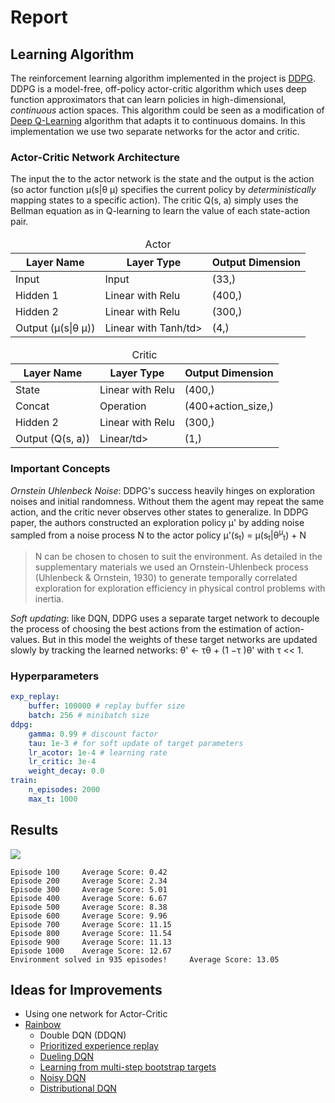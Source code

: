 # Report

## Learning Algorithm
The reinforcement learning algorithm implemented in the project is [DDPG](https://arxiv.org/pdf/1509.02971.pdf). 
DDPG is a model-free, off-policy actor-critic algorithm which uses deep function approximators
that can learn policies in high-dimensional, _continuous_ action spaces. This algorithm could be seen as a modification of [Deep Q-Learning](https://arxiv.org/pdf/1509.06461.pdf) algorithm that adapts it to continuous domains.
In this implementation we use two separate networks for the actor and critic.


### Actor-Critic Network Architecture
The input the to the actor network is the state and the output is the action (so actor function µ(s|θ µ) specifies the current policy by _deterministically_ mapping states to a specific action). The critic Q(s, a) simply uses the Bellman equation as in Q-learning to learn the value of each state-action pair.


<table>
    <thead>
        <tr>
            <td colspan=4, align="center">Actor</td>
        </tr>
    </thead>
    <thead>
        <tr>
            <th>Layer Name</th>
            <th>Layer Type</th>
            <th>Output Dimension</th>
        </tr>
    </thead>
    <tbody>
        <tr>
            <td >Input</td>
            <td >Input</td>
            <td>(33,)</td>
        </tr>
        <tr>
            <td >Hidden 1</td>
            <td >Linear with Relu</td>
            <td>(400,)</td>
        </tr>
        <tr>
            <td >Hidden 2</td>
            <td >Linear with Relu</td>
            <td>(300,)</td>
        </tr>
        <tr>
            <td >Output (µ(s|θ µ)) </td>
            <td >Linear with Tanh/td>
            <td>(4,)</td>
        </tr>
    </tbody>
</table>


<table>
    <thead>
        <tr>
            <td colspan=4, align="center">Critic</td>
        </tr>
    </thead>
    <thead>
        <tr>
            <th>Layer Name</th>
            <th>Layer Type</th>
            <th>Output Dimension</th>
        </tr>
    </thead>
    <tbody>
        <tr>
            <td >State</td>
            <td >Linear with Relu</td>
            <td>(400,)</td>
        </tr>
        <tr>
            <td >Concat</td>
            <td >Operation</td>
            <td>(400+action_size,)</td>
        </tr>
        <tr>
            <td >Hidden 2</td>
            <td >Linear with Relu</td>
            <td>(300,)</td>
        </tr>
        <tr>
            <td > Output (Q(s, a)) </td>
            <td >Linear/td>
            <td>(1,)</td>
        </tr>
    </tbody>
</table>

### Important Concepts
*Ornstein Uhlenbeck Noise*: DDPG's success heavily hinges on exploration noises and initial randomness. Without them the agent may repeat the same action, and the critic never observes other states to generalize. In DDPG paper, the authors constructed an exploration policy µ' by adding noise sampled from a noise process N to the actor policy
µ'(s<sub>t</sub>) = µ(s<sub>t</sub>|θ<sup>µ</sup><sub>t</sub>) + N


> N can be chosen to chosen to suit the environment. As detailed in the supplementary materials we
used an Ornstein-Uhlenbeck process (Uhlenbeck & Ornstein, 1930) to generate temporally correlated
exploration for exploration efficiency in physical control problems with inertia.

*Soft updating*: like DQN, DDPG uses a separate target network to decouple the process of choosing the best actions from the estimation of action-values. But in this model the weights of these target networks are updated slowly by tracking the learned networks: θ' ← τθ + (1 −τ )θ' with τ << 1.
### Hyperparameters
```yaml
exp_replay:
    buffer: 100000 # replay buffer size
    batch: 256 # minibatch size
ddpg:
    gamma: 0.99 # discount factor
    tau: 1e-3 # for soft update of target parameters
    lr_acotor: 1e-4 # learning rate
    lr_critic: 3e-4
    weight_decay: 0.0
train:
    n_episodes: 2000
    max_t: 1000
```

## Results
![](images/2000.png)
```
Episode 100     Average Score: 0.42
Episode 200     Average Score: 2.34
Episode 300     Average Score: 5.01
Episode 400     Average Score: 6.67
Episode 500     Average Score: 8.38
Episode 600     Average Score: 9.96
Episode 700     Average Score: 11.15
Episode 800     Average Score: 11.54
Episode 900     Average Score: 11.13
Episode 1000    Average Score: 12.67
Environment solved in 935 episodes!     Average Score: 13.05
```
## Ideas for Improvements

- Using one network for Actor-Critic
- [Rainbow](https://arxiv.org/pdf/1710.02298.pdf)
    - Double DQN (DDQN)
    - [Prioritized experience replay](https://arxiv.org/abs/1511.05952)
    - [Dueling DQN](https://arxiv.org/abs/1511.06581)
    - [Learning from multi-step bootstrap targets](https://arxiv.org/abs/1602.01783)
    - [Noisy DQN](https://arxiv.org/abs/1706.10295)
    - [Distributional DQN](https://arxiv.org/abs/1707.06887)
    
